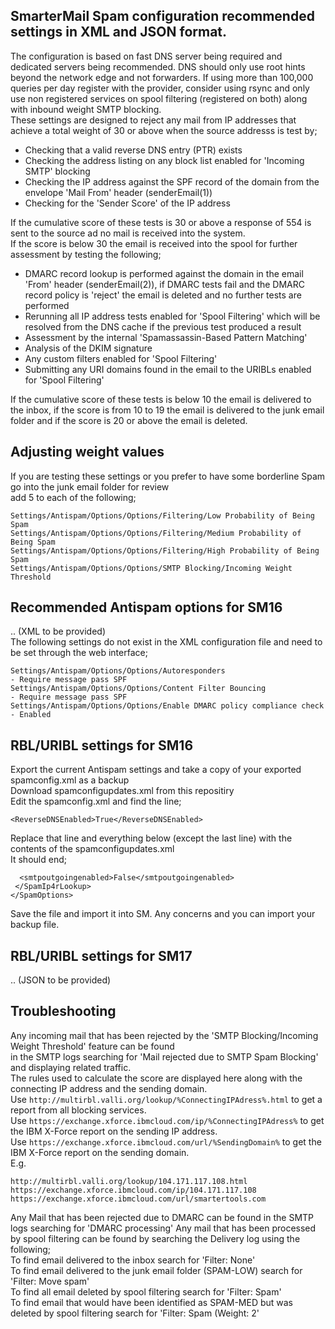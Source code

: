 ## SmarterMail Spam configuration recommended settings in XML and JSON format.
The configuration is based on fast DNS server being required and dedicated servers being recommended.
DNS should only use root hints beyond the network edge and not forwarders.
If using more than 100,000 queries per day register with the provider, consider using rsync and only use
non registered services on spool filtering (registered on both) along with inbound weight SMTP blocking.  
These settings are designed to reject any mail from IP addresses that achieve a total weight of 30 or above
when the source addresss is test by;
- Checking that a valid reverse DNS entry (PTR) exists
- Checking the address listing on any block list enabled for 'Incoming SMTP' blocking
- Checking the IP address against the SPF record of the domain from the envelope 'Mail From' header (senderEmail(1))
- Checking for the 'Sender Score' of the IP address  

If the cumulative score of these tests is 30 or above a response of 554 is sent to the source ad no mail is received into the system.  
If the score is below 30 the email is received into the spool for further assessment by testing the following;
- DMARC record lookup is performed against the domain in the email 'From' header (senderEmail(2)), if DMARC tests fail and the DMARC record policy is 'reject' the email is deleted and no further tests are performed
- Rerunning all IP address tests enabled for 'Spool Filtering' which will be resolved from the DNS cache if the previous test produced a result
- Assessment by the internal 'Spamassassin-Based Pattern Matching'
- Analysis of the DKIM signature
- Any custom filters enabled for 'Spool Filtering'
- Submitting any URI domains found in the email to the URIBLs enabled for 'Spool Filtering'

If the cumulative score of these tests is below 10 the email is delivered to the inbox, if the score is from 10 to 19 the email is delivered to the junk email folder and if the score is 20 or above the email is deleted.

## Adjusting weight values
If you are testing these settings or you prefer to have some borderline Spam go into the junk email folder for review  
add 5 to each of the following;
```
Settings/Antispam/Options/Options/Filtering/Low Probability of Being Spam  
Settings/Antispam/Options/Options/Filtering/Medium Probability of Being Spam  
Settings/Antispam/Options/Options/Filtering/High Probability of Being Spam  
Settings/Antispam/Options/Options/SMTP Blocking/Incoming Weight Threshold
```

## Recommended Antispam options for SM16
.. (XML to be provided)  
The following settings do not exist in the XML configuration file and need to be set through the web interface;  
```
Settings/Antispam/Options/Options/Autoresponders                       - Require message pass SPF  
Settings/Antispam/Options/Options/Content Filter Bouncing              - Require message pass SPF  
Settings/Antispam/Options/Options/Enable DMARC policy compliance check - Enabled  
```

## RBL/URIBL settings for SM16
Export the current Antispam settings and take a copy of your exported spamconfig.xml as a backup  
Download spamconfigupdates.xml from this repositiry  
Edit the spamconfig.xml and find the line;  
```
<ReverseDNSEnabled>True</ReverseDNSEnabled>
```  
Replace that line and everything below (except the last line) with the contents of the spamconfigupdates.xml  
It should end;  
```
  <smtpoutgoingenabled>False</smtpoutgoingenabled>
 </SpamIp4rLookup>
</SpamOptions>
```  
Save the file and import it into SM.
Any concerns and you can import your backup file.

## RBL/URIBL settings for SM17
.. (JSON to be provided)

## Troubleshooting
Any incoming mail that has been rejected by the 'SMTP Blocking/Incoming Weight Threshold' feature can be found  
in the SMTP logs searching for 'Mail rejected due to SMTP Spam Blocking' and displaying related traffic.  
The rules used to calculate the score are displayed here along with the connecting IP address and the sending domain.  
Use ```http://multirbl.valli.org/lookup/%ConnectingIPAdress%.html``` to get a report from all blocking services.  
Use ```https://exchange.xforce.ibmcloud.com/ip/%ConnectingIPAdress%``` to get the IBM X-Force report on the sending IP address.  
Use ```https://exchange.xforce.ibmcloud.com/url/%SendingDomain%``` to get the IBM X-Force report on the sending domain.  
E.g.  
```
http://multirbl.valli.org/lookup/104.171.117.108.html
https://exchange.xforce.ibmcloud.com/ip/104.171.117.108
https://exchange.xforce.ibmcloud.com/url/smartertools.com
````
Any Mail that has been rejected due to DMARC can be found in the SMTP logs searching for 'DMARC processing'
Any mail that has been processed by spool filtering can be found by searching the Delivery log using the following;  
  To find email delivered to the inbox search for 'Filter: None'  
  To find email delivered to the junk email folder (SPAM-LOW) search for 'Filter: Move spam'  
  To find all email deleted by spool filtering search for 'Filter: Spam'  
  To find email that would have been identified as SPAM-MED but was deleted by spool filtering search for 'Filter: Spam (Weight: 2'  
